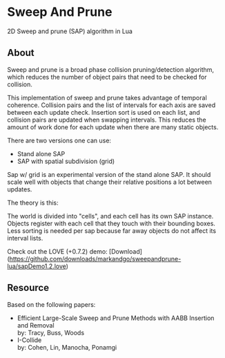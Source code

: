 # Sweep And Prune

2D Sweep and prune (SAP) algorithm in Lua

## About

Sweep and prune is a broad phase collision pruning/detection algorithm, which reduces the number of object pairs that need to be checked for collision.

This implementation of sweep and prune takes advantage of temporal coherence. Collision pairs and the list of intervals for each axis are saved between each update check. Insertion sort is used on each list, and collision pairs are updated when swapping intervals. This reduces the amount of work done for each update when there are many static objects.

There are two versions one can use:

*	Stand alone SAP
*	SAP with spatial subdivision (grid)

Sap w/ grid is an experimental version of the stand alone SAP. It should scale well with objects that change their relative positions a lot between updates.

The theory is this:

The world is divided into "cells", and each cell has its own SAP instance. Objects register with each cell that they touch with their bounding boxes. Less sorting is needed per sap because far away objects do not affect its interval lists.

Check out the LOVE (+0.7.2) demo: [Download] (https://github.com/downloads/markandgo/sweepandprune-lua/sapDemo1.2.love)

## Resource

Based on the following papers:

*	Efficient Large-Scale Sweep and Prune Methods with AABB Insertion and Removal  
	by: Tracy, Buss, Woods
*	I-Collide  
	by: Cohen, Lin, Manocha, Ponamgi